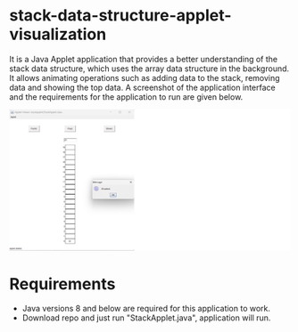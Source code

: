 
# stack-data-structure-applet-visualization
It is a Java Applet application that provides a better understanding of the stack data structure, which uses the array data structure in the background. It allows animating operations such as adding data to the stack, removing data and showing the top data. A screenshot of the application interface and the requirements for the application to run are given below.

![alt](https://github.com/MuhammedGzel/stack-data-structure-applet-visualization/blob/main/pushScreenshot.png)

# Requirements
- Java versions 8 and below are required for this application to work.
- Download repo and just run "StackApplet.java", application will run. 
